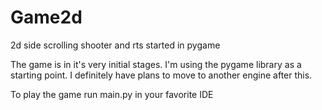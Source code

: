 # Game2d
2d side scrolling shooter and rts started in pygame

The game is in it's very initial stages.
I'm using the pygame library as a starting point.
I definitely have plans to move to another engine after this.


To play the game run main.py in your favorite IDE
